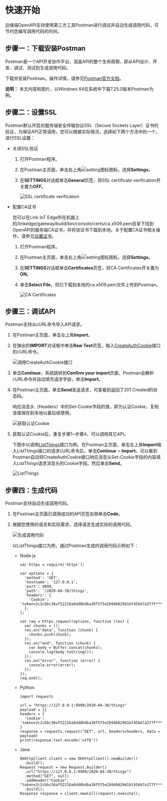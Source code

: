 # 快速开始

边缘端OpenAPI支持使用第三方工具Postman进行调试并自动生成调用代码，可节约您编写调用代码的时间。

## 步骤一：下载安装Postman

Postman是一个API开发协作平台，涵盖API的整个生命周期，即从API设计、开发、调试、测试到生成调用代码。

下载并安装Postman。操作详情，请参见[Postman官方文档](https://www.postman.com/downloads/)。

**说明：** 本文内容和图片，以Windows 64位系统中下载7.25.0版本Postman为例。

## 步骤二：设置SSL

Postman默认开启对服务端安全传输协议SSL（Secure Sockets Layer）证书的验证，为保证API正常调用，您可以根据实际情况，选择如下两个方法中的一个，进行SSL设置：

-   关闭SSL验证
    1.  打开Postman程序。
    2.  在Postman主页面，单击右上角![setting图标](https://static-aliyun-doc.oss-accelerate.aliyuncs.com/assets/img/zh-CN/3125029951/p120770.png)图标，选择**Settings**。
    3.  在**SETTINGS**对话框单击**General**页签，将SSL certificate verification开关置为**OFF**。

        ![SSL certificate verification](https://static-aliyun-doc.oss-accelerate.aliyuncs.com/assets/img/zh-CN/3125029951/p120773.png)

-   配置CA证书

    您可以在Link IoT Edge所在机器上的/linkedge/gateway/build/bin/console/certs/ca.x509.pem目录下找到OpenAPI的服务端CA证书，并将该证书下载到本地。关于配置CA证书相关操作，请参见[设置证书](/cn.zh-CN/用户指南/边缘网关控制台/登录边缘网关控制台.md)。

    1.  打开Postman程序。
    2.  在Postman主页面，单击右上角![setting图标](https://static-aliyun-doc.oss-accelerate.aliyuncs.com/assets/img/zh-CN/3125029951/p120770.png)图标，选择**Settings**。
    3.  在**SETTINGS**对话框单击**Certificates**页签，将CA Certificates开关置为**ON**。
    4.  单击**Select File**，将已下载到本地的ca.x509.pem文件上传到Postman。

        ![CA Certificates](https://static-aliyun-doc.oss-accelerate.aliyuncs.com/assets/img/zh-CN/3125029951/p120811.png)


## 步骤三：调试API

Postman支持从cURL命令导入API请求。

1.  在Postman主页面，单击左上角**Import**。

2.  在弹出的**IMPORT**对话框中单击**Raw Text**页签，输入[CreateAuthCookie](/cn.zh-CN/边缘端开发指南/边缘端OpenAPI/身份认证/CreateAuthCookie.md)接口的cURL命令。

    ![调用CreateAuthCookie接口](https://static-aliyun-doc.oss-accelerate.aliyuncs.com/assets/img/zh-CN/3125029951/p120826.png)

3.  单击**Continue**，系统跳转到**Confirm your import**页面，Postman会解析cURL命令并自动填充请求字段，单击**Import**。

4.  在Postman主页面，单击**Send**发送请求，可查看到返回了201 Created的状态码。

    响应消息头（Headers）中的Set-Cookie字段的值，即为认证Cookie，复制该值保存到本地以备后续使用。

    ![获取认证Cookie](https://static-aliyun-doc.oss-accelerate.aliyuncs.com/assets/img/zh-CN/4125029951/p120838.png)

5.  获取认证Cookie后，重复步骤1~步骤4，可以调用其它API。

    下图中以调用[ListThings](/cn.zh-CN/边缘端开发指南/边缘端OpenAPI/设备管理/ListThings.md)接口为例。在Postman主页面，单击左上角**Import**输入ListThings接口的请求cURL命令后，单击**Continue** \> **Import**。可以看到Postman自动将CreateAuthCookie接口响应消息头Set-Cookie字段的内容填入ListThings请求消息头的Cookie字段。然后单击**Send**。

    ![ListThings](https://static-aliyun-doc.oss-accelerate.aliyuncs.com/assets/img/zh-CN/4125029951/p120915.png)


## 步骤四：生成代码

Postman支持自动生成调用代码。

1.  在Postman主页面已调用成功的API页签右侧单击**Code**。

2.  根据您使用的语言和实际需求，选择语言生成实际的调用代码。

    ![生成调用代码](https://static-aliyun-doc.oss-accelerate.aliyuncs.com/assets/img/zh-CN/4125029951/p120950.png)

    以ListThings接口为例，通过Postman生成的调用代码示例如下：

    -   Node.js

        ```
        var https = require('https');
        
        var options = {
          'method': 'GET',
          'hostname': '127.0.0.1',
          'port': 9999,
          'path': '/2020-04-30/things',
          'headers': {
            'Cookie': 'token=2c2cbbc36af52216a6dd0bdba38f575e2b94b029d1bf45bb7a377f**********'
          },
        };
        
        var req = https.request(options, function (res) {
          var chunks = [];
          res.on("data", function (chunk) {
            chunks.push(chunk);
          });
          res.on("end", function (chunk) {
            var body = Buffer.concat(chunks);
            console.log(body.toString());
          });
          res.on("error", function (error) {
            console.error(error);
          });
        });
        req.end();
        ```

    -   Python

        ```
        import requests
        
        url = "https://127.0.0.1:9999/2020-04-30/things"
        payload = {}
        headers = {
          'Cookie': 'token=2c2cbbc36af52216a6dd0bdba38f575e2b94b029d1bf45bb7a377f**********'
        }
        response = requests.request("GET", url, headers=headers, data = payload)
        print(response.text.encode('utf8'))
        ```

    -   Java

        ```
        OkHttpClient client = new OkHttpClient().newBuilder()
          .build();
        Request request = new Request.Builder()
          .url("https://127.0.0.1:9999/2020-04-30/things")
          .method("GET", null)
          .addHeader("Cookie", "token=2c2cbbc36af52216a6dd0bdba38f575e2b94b029d1bf45bb7a377f**********")
          .build();
        Response response = client.newCall(request).execute();
        ```


